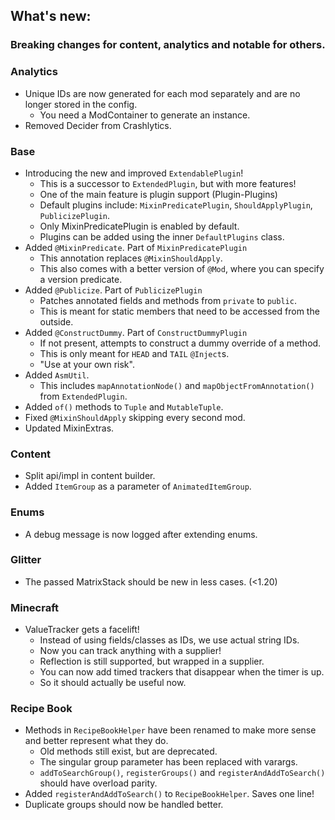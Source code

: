 ## What's new:

### Breaking changes for content, analytics and notable for others.

### Analytics

* Unique IDs are now generated for each mod separately and are no longer stored in the config.
  * You need a ModContainer to generate an instance.
* Removed Decider from Crashlytics.

### Base

* Introducing the new and improved `ExtendablePlugin`!
  * This is a successor to `ExtendedPlugin`, but with more features!
  * One of the main feature is plugin support (Plugin-Plugins)
  * Default plugins include: `MixinPredicatePlugin`, `ShouldApplyPlugin`, `PublicizePlugin`.
  * Only MixinPredicatePlugin is enabled by default.
  * Plugins can be added using the inner `DefaultPlugins` class.
* Added `@MixinPredicate`. Part of `MixinPredicatePlugin`
  * This annotation replaces `@MixinShouldApply`.
  * This also comes with a better version of `@Mod`, where you can specify a version predicate.
* Added `@Publicize`. Part of `PublicizePlugin`
  * Patches annotated fields and methods from `private` to `public`.
  * This is meant for static members that need to be accessed from the outside.
* Added `@ConstructDummy`. Part of `ConstructDummyPlugin`
  * If not present, attempts to construct a dummy override of a method.
  * This is only meant for `HEAD` and `TAIL` `@Inject`s.
  * "Use at your own risk".
* Added `AsmUtil`.
  * This includes `mapAnnotationNode()` and `mapObjectFromAnnotation()` from `ExtendedPlugin`.
* Added `of()` methods to `Tuple` and `MutableTuple`.
* Fixed `@MixinShouldApply` skipping every second mod.
* Updated MixinExtras.

### Content

* Split api/impl in content builder.
* Added `ItemGroup` as a parameter of `AnimatedItemGroup`.

### Enums

* A debug message is now logged after extending enums.

### Glitter

* The passed MatrixStack should be new in less cases. (<1.20)

### Minecraft

* ValueTracker gets a facelift!
  * Instead of using fields/classes as IDs, we use actual string IDs.
  * Now you can track anything with a supplier!
  * Reflection is still supported, but wrapped in a supplier.
  * You can now add timed trackers that disappear when the timer is up.
  * So it should actually be useful now.

### Recipe Book

* Methods in `RecipeBookHelper` have been renamed to make more sense and better represent what they do.
  * Old methods still exist, but are deprecated.
  * The singular group parameter has been replaced with varargs.
  * `addToSearchGroup()`, `registerGroups()` and `registerAndAddToSearch()` should have overload parity.
* Added `registerAndAddToSearch()` to `RecipeBookHelper`. Saves one line!
* Duplicate groups should now be handled better.
